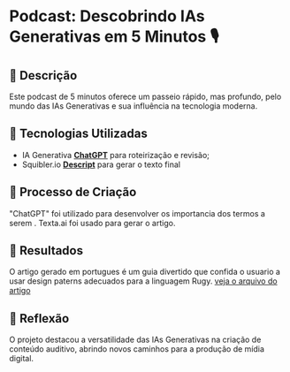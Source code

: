 # Podcast: Descobrindo IAs Generativas em 5 Minutos 🎙️

## 📒 Descrição
Este podcast de 5 minutos oferece um passeio rápido, mas profundo, pelo mundo das IAs Generativas e sua influência na tecnologia moderna.

## 🤖 Tecnologias Utilizadas
- IA Generativa **[ChatGPT](https://chat.openai.com)** para roteirização e revisão;
- Squibler.io **[Descript](https://www.squibler.io)** para gerar o texto final

## 🧐 Processo de Criação
"ChatGPT" foi utilizado para desenvolver os  importancia dos termos a serem . Texta.ai foi usado para gerar o artigo.

## 🚀 Resultados
O artigo gerado em portugues é um guia divertido que confida o usuario a usar design paterns adecuados para a linguagem Rugy.
[veja o arquivo do artigo](https://github.com/wfbraga/lab-natty-or-not/blob/main/exemplos/Desvendando%20os%20Padr%C3%B5es%20de%20Design%20em%20Ruby_%20O%20guia%20divertido%20para%20iniciantes.html)


## 💭 Reflexão
O projeto destacou a versatilidade das IAs Generativas na criação de conteúdo auditivo, abrindo novos caminhos para a produção de mídia digital.
